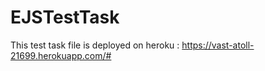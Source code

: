 # EJSTestTask

This test task file is deployed on heroku : https://vast-atoll-21699.herokuapp.com/#
